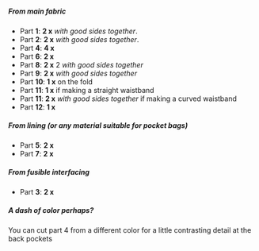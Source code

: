 ##### From main fabric

*   Part **1**: **2 x** *with good sides together*.
*   Part **2**: **2 x** *with good sides together*.
*   Part **4**: **4 x**
*   Part **6**: **2 x**
*   Part **8**: **2 x** 2 *with good sides together*
*   Part **9**: **2 x** *with good sides together*
*   Part **10**: **1 x** on the fold
*   Part **11**: **1 x** if making a straight waistband
*   Part **11**: **2 x** *with good sides together* if making a curved waistband
*   Part **12**: **1 x**

##### From lining (or any material suitable for pocket bags)

*   Part **5**: **2 x**
*   Part **7**: **2 x**

##### From fusible interfacing

*   Part **3**: **2 x**

<Tip>

##### A dash of color perhaps?

You can cut part 4 from a different color for a little contrasting detail at the back pockets

</Tip>

